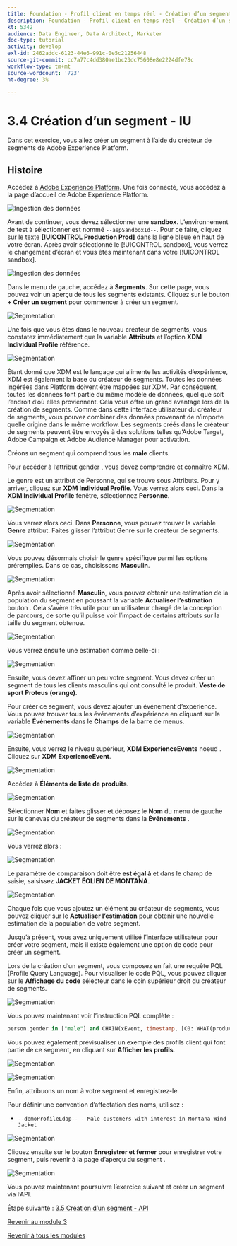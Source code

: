 ```yaml
---
title: Foundation - Profil client en temps réel - Création d’un segment - interface utilisateur
description: Foundation - Profil client en temps réel - Création d’un segment - interface utilisateur
kt: 5342
audience: Data Engineer, Data Architect, Marketer
doc-type: tutorial
activity: develop
exl-id: 2462addc-6123-44e6-991c-0e5c21256448
source-git-commit: cc7a77c4dd380ae1bc23dc75608e8e2224dfe78c
workflow-type: tm+mt
source-wordcount: '723'
ht-degree: 3%

---
```


# 3.4 Création d’un segment - IU

Dans cet exercice, vous allez créer un segment à l’aide du créateur de segments de Adobe Experience Platform.

## Histoire

Accédez à [Adobe Experience Platform](https://experience.adobe.com/platform). Une fois connecté, vous accédez à la page d’accueil de Adobe Experience Platform.

![Ingestion des données](../module2/images/home.png)

Avant de continuer, vous devez sélectionner une **sandbox**. L’environnement de test à sélectionner est nommé ``--aepSandboxId--``. Pour ce faire, cliquez sur le texte **[!UICONTROL Production Prod]** dans la ligne bleue en haut de votre écran. Après avoir sélectionné le [!UICONTROL sandbox], vous verrez le changement d’écran et vous êtes maintenant dans votre [!UICONTROL sandbox].

![Ingestion des données](../module2/images/sb1.png)

Dans le menu de gauche, accédez à **Segments**. Sur cette page, vous pouvez voir un aperçu de tous les segments existants. Cliquez sur le bouton **+ Créer un segment** pour commencer à créer un segment.

![Segmentation](./images/menuseg.png)

Une fois que vous êtes dans le nouveau créateur de segments, vous constatez immédiatement que la variable **Attributs** et l’option **XDM Individual Profile** référence.

![Segmentation](./images/segmentationui.png)

Étant donné que XDM est le langage qui alimente les activités d’expérience, XDM est également la base du créateur de segments. Toutes les données ingérées dans Platform doivent être mappées sur XDM. Par conséquent, toutes les données font partie du même modèle de données, quel que soit l’endroit d’où elles proviennent. Cela vous offre un grand avantage lors de la création de segments. Comme dans cette interface utilisateur du créateur de segments, vous pouvez combiner des données provenant de n’importe quelle origine dans le même workflow. Les segments créés dans le créateur de segments peuvent être envoyés à des solutions telles qu’Adobe Target, Adobe Campaign et Adobe Audience Manager pour activation.

Créons un segment qui comprend tous les **male** clients.

Pour accéder à l’attribut gender , vous devez comprendre et connaître XDM.

Le genre est un attribut de Personne, qui se trouve sous Attributs. Pour y arriver, cliquez sur **XDM Individual Profile**. Vous verrez alors ceci. Dans la **XDM Individual Profile** fenêtre, sélectionnez **Personne**.

![Segmentation](./images/person.png)

Vous verrez alors ceci. Dans **Personne**, vous pouvez trouver la variable **Genre** attribut. Faites glisser l’attribut Genre sur le créateur de segments.

![Segmentation](./images/gender.png)

Vous pouvez désormais choisir le genre spécifique parmi les options préremplies. Dans ce cas, choisissons **Masculin**.

![Segmentation](./images/genderselection.png)

Après avoir sélectionné **Masculin**, vous pouvez obtenir une estimation de la population du segment en poussant la variable **Actualiser l’estimation** bouton . Cela s’avère très utile pour un utilisateur chargé de la conception de parcours, de sorte qu’il puisse voir l’impact de certains attributs sur la taille du segment obtenue.

![Segmentation](./images/segmentpreview.png)

Vous verrez ensuite une estimation comme celle-ci :

![Segmentation](./images/segmentpreviewest.png)

Ensuite, vous devez affiner un peu votre segment. Vous devez créer un segment de tous les clients masculins qui ont consulté le produit. **Veste de sport Proteus (orange)**.

Pour créer ce segment, vous devez ajouter un événement d’expérience. Vous pouvez trouver tous les événements d’expérience en cliquant sur la variable **Événements** dans le **Champs** de la barre de menus.

![Segmentation](./images/findee.png)

Ensuite, vous verrez le niveau supérieur, **XDM ExperienceEvents** noeud . Cliquez sur **XDM ExperienceEvent**.

![Segmentation](./images/see.png)

Accédez à **Éléments de liste de produits**.

![Segmentation](./images/plitems.png)

Sélectionner **Nom** et faites glisser et déposez le **Nom** du menu de gauche sur le canevas du créateur de segments dans la **Événements** .

![Segmentation](./images/eeweb.png)

Vous verrez alors :

![Segmentation](./images/eewebpdtlname.png)

Le paramètre de comparaison doit être **est égal à** et dans le champ de saisie, saisissez **JACKET ÉOLIEN DE MONTANA**.

![Segmentation](./images/pv.png)

Chaque fois que vous ajoutez un élément au créateur de segments, vous pouvez cliquer sur le **Actualiser l’estimation** pour obtenir une nouvelle estimation de la population de votre segment.

Jusqu’à présent, vous avez uniquement utilisé l’interface utilisateur pour créer votre segment, mais il existe également une option de code pour créer un segment.

Lors de la création d’un segment, vous composez en fait une requête PQL (Profile Query Language). Pour visualiser le code PQL, vous pouvez cliquer sur le **Affichage du code** sélecteur dans le coin supérieur droit du créateur de segments.

![Segmentation](./images/codeview.png)

Vous pouvez maintenant voir l’instruction PQL complète :

```sql
person.gender in ["male"] and CHAIN(xEvent, timestamp, [C0: WHAT(productListItems.exists(name.equals("MONTANA WIND JACKET", false)))])
```

Vous pouvez également prévisualiser un exemple des profils client qui font partie de ce segment, en cliquant sur **Afficher les profils**.

![Segmentation](./images/previewprofiles.png)

![Segmentation](./images/previewprofilesdtl.png)

Enfin, attribuons un nom à votre segment et enregistrez-le.

Pour définir une convention d’affectation des noms, utilisez :

- `--demoProfileLdap-- - Male customers with interest in Montana Wind Jacket`

![Segmentation](./images/segmentname.png)

Cliquez ensuite sur le bouton **Enregistrer et fermer** pour enregistrer votre segment, puis revenir à la page d’aperçu du segment .

![Segmentation](./images/savedsegment.png)

Vous pouvez maintenant poursuivre l’exercice suivant et créer un segment via l’API.

Étape suivante : [3.5 Création d’un segment - API](./ex5.md)

[Revenir au module 3](./real-time-customer-profile.md)

[Revenir à tous les modules](../../overview.md)
